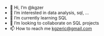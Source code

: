 - 👋 Hi, I’m @kgzer
- 👀 I’m interested in data analysis, sql, ...
- 🌱 I’m currently learning SQL
- 💞️ I’m looking to collaborate on SQL projects
- 📫 How to reach me kgzeric@gmail.com

<!---
kgzer/kgzer is a ✨ special ✨ repository because its `README.md` (this file) appears on your GitHub profile.
You can click the Preview link to take a look at your changes.
--->
